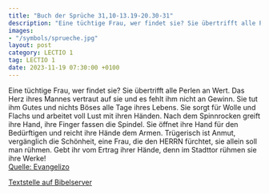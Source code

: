 ```yaml
---
title: "Buch der Sprüche 31,10-13.19-20.30-31"
description: "Eine tüchtige Frau, wer findet sie? Sie übertrifft alle Perlen an Wert. Das Herz ihres Mannes vertraut auf sie und es fehlt ihm nicht an Gewinn. Sie tut ihm Gutes und nichts Böses alle Tage ihres Lebens. Sie sorgt für Wolle und Flachs und arbeitet voll Lust mit ihren Händen. Nach...."
images:
- "/symbols/sprueche.jpg"
layout: post
category: LECTIO 1
tag: LECTIO 1
date: 2023-11-19 07:30:00 +0100
---
```

Eine tüchtige Frau, wer findet sie? Sie übertrifft alle Perlen an Wert.
Das Herz ihres Mannes vertraut auf sie und es fehlt ihm nicht an Gewinn.
Sie tut ihm Gutes und nichts Böses alle Tage ihres Lebens.
Sie sorgt für Wolle und Flachs und arbeitet voll Lust mit ihren Händen.
Nach dem Spinnrocken greift ihre Hand, ihre Finger fassen die Spindel.<!--more-->
Sie öffnet ihre Hand für den Bedürftigen und reicht ihre Hände dem Armen.
Trügerisch ist Anmut, vergänglich die Schönheit, eine Frau, die den HERRN fürchtet, sie allein soll man rühmen.
Gebt ihr vom Ertrag ihrer Hände, denn im Stadttor rühmen sie ihre Werke!<br>
[Quelle: Evangelizo](https://evangeliumtagfuertag.org/DE/gospel)

[Textstelle auf Bibelserver](https://www.bibleserver.com/EU/Sprüche31,10-13.19-20.30-31)
